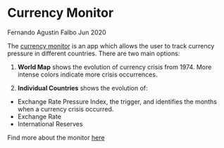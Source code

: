 Currency Monitor
================
Fernando Agustin Falbo
Jun 2020

The [currency
monitor](https://faf-econ.shinyapps.io/currency_crisis_monitor/) is an
app which allows the user to track currency pressure in different
countries. There are two main options:

1.  **World Map** shows the evolution of currency crisis from 1974. More
    intense colors indicate more crisis occurrences.

2.  **Individual Countries** shows the evolution of:

<!-- end list -->

  - Exchange Rate Pressure Index, the trigger, and identifies the months
    when a currency crisis occurred.
  - Exchange Rate
  - International Reserves

Find more about the monitor
[here](https://faf-econ.github.io/currency_crisis_monitor/methodology.html)
